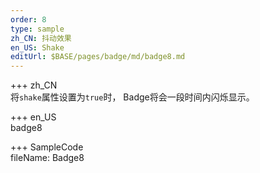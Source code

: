 ```yaml
---   
order: 8 
type: sample  
zh_CN: 抖动效果
en_US: Shake
editUrl: $BASE/pages/badge/md/badge8.md
---      
```


+++ zh_CN   
将<Code>shake</Code>属性设置为<Code>true</Code>时， Badge将会一段时间内闪烁显示。


+++ en_US   
badge8

+++ SampleCode  
fileName: Badge8
